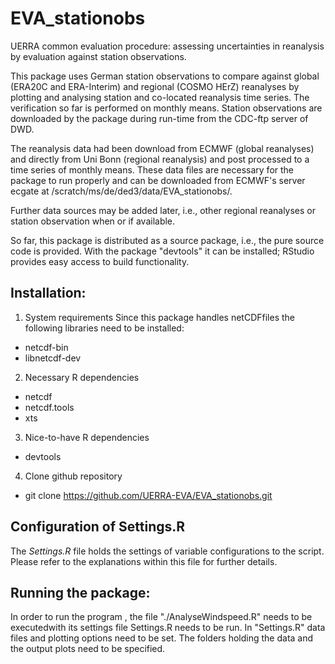EVA_stationobs
==============
UERRA common evaluation procedure: assessing uncertainties in reanalysis by evaluation against station observations.

This package uses German station observations to compare against global (ERA20C and ERA-Interim) and regional (COSMO HErZ) reanalyses by plotting and analysing station and co-located reanalysis time series. The verification so far is performed on monthly means. Station observations are downloaded by the package during run-time from the CDC-ftp server of DWD.

The reanalysis data had been download from ECMWF (global reanalyses) and directly from Uni Bonn (regional reanalysis) and post processed to a time series of monthly means. These data files are necessary for the package to run properly and can be downloaded from ECMWF's server ecgate at /scratch/ms/de/ded3/data/EVA_stationobs/.

Further data sources may be added later, i.e., other regional reanalyses or station observation when or if available.

So far, this package is distributed as a source package, i.e., the pure source code is provided.
With the package "devtools" it can be installed; RStudio provides easy access to build functionality.

Installation:
-------------
1. System requirements
Since this package handles netCDFfiles the following libraries need to be installed:
 * netcdf-bin
 * libnetcdf-dev

2. Necessary R dependencies
 * netcdf
 * netcdf.tools
 * xts

3. Nice-to-have R dependencies
 * devtools

4. Clone github repository
 * git clone https://github.com/UERRA-EVA/EVA_stationobs.git

Configuration of Settings.R
---------------------------
The *Settings.R* file holds the settings of variable configurations to the script.
Please refer to the explanations within this file for further details.


Running the package:
--------------------

In order to run the program , the file "./AnalyseWindspeed.R" needs to be executedwith its settings file Settings.R needs to be run.
In "Settings.R" data files and plotting options need to be set. The folders holding the data and the output plots need to be specified.


